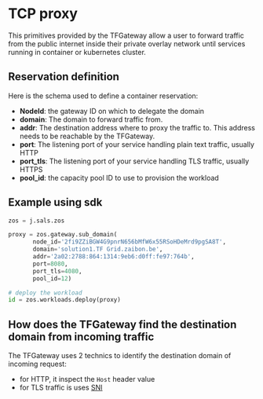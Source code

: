# TCP proxy

This primitives provided by the TFGateway allow a user to forward traffic from the public internet inside their private overlay network until services running in container or kubernetes cluster.

## Reservation definition

Here is the schema used to define a container reservation:

* **NodeId**: the gateway ID on which to delegate the domain
* **domain**: The domain to forward traffic from.
* **addr**: The destination address where to proxy the traffic to. This address needs to be reachable by the TFGateway.
* **port**: The listening port of your service handling plain text traffic, usually HTTP
* **port_tls**: The listening port of your service handling TLS traffic, usually HTTPS
* **pool_id**: the capacity pool ID to use to provision the workload

## Example using sdk

``` python
zos = j.sals.zos

proxy = zos.gateway.sub_domain(
       node_id='2fi9ZZiBGW4G9pnrN656bMfW6x55RSoHDeMrd9pgSA8T',
       domain='solution1.TF Grid.zaibon.be',
       addr='2a02:2788:864:1314:9eb6:d0ff:fe97:764b',
       port=8080,
       port_tls=4080,
       pool_id=12)

# deploy the workload
id = zos.workloads.deploy(proxy)
```

## How does the TFGateway find the destination domain from incoming traffic

The TFGateway uses 2 technics to identify the destination domain of incoming request:


* for HTTP, it inspect the `Host` header value
* for TLS traffic is uses [SNI](https://en.wikipedia.org/wiki/Server_Name_Indication)
